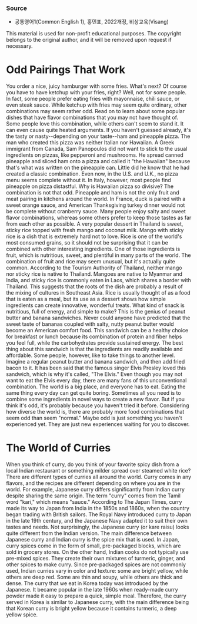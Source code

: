 ### Source
- 공통영어1(Common English 1), 홍민표, 2022개정, 비상교육(Visang)

This material is used for non-profit educational purposes. The copyright belongs to the original author, and it will be removed upon request if necessary.


# Odd Pairings That Work 
You order a nice, juicy hamburger with some fries. What's next? Of course you have to have ketchup with your fries, right? Well, not for some people. In fact, some people prefer eating fries with mayonnaise, chili sauce, or even steak sauce. While ketchup with fries may seem quite ordinary, other combinations may seem rather odd. Read on to learn about some popular dishes that have flavor combinations that you may not have thought of. 
Some people love this combination, while others can't seem to stand it. It can even cause quite heated arguments. If you haven't guessed already, it's the tasty or nasty--depending on your taste--ham and pineapple pizza. The man who created this pizza was neither Italian nor Hawaiian. A Greek immigrant from Canada, Sam Panopoulos did not want to stick to the usual ingredients on pizzas, like pepperoni and mushrooms. He spread canned pineapple and sliced ham onto a pizza and called it "the Hawaiian" because that's what was written on the pineapple can. Little did he know that he had created a classic combination. Even now, in the U.S. and U.K., no pizza menu seems complete without it. In Italy, however, most people find pineapple on pizza distastful. 
Why is Hawaiian pizza so divisive? The combination is not that odd. Pineapple and ham is not the only fruit and meat pairing in kitchens around the world. In France, duck is paired with a sweet orange sauce, and American Thanksgiving turkey dinner would not be complete without cranberry sauce. Many people enjoy salty and sweet flavor combinations, whereas some others prefer to keep those tastes as far from each other as possible.
A very popular dessert in Thailand is sweet, sticky rice topped with fresh mango and coconut milk. Mango with sticky rice is a dish that is extremely hard not to love. Rice is one of the world's most consumed grains, so it should not be surprising that it can be combined with other interesting ingredients. One of those ingredients is fruit, which is nutritious, sweet, and plentiful in many parts of the world. The combination of fruit and rice may seem unusual, but it's actually quite common. 
According to the Tourism Authority of Thailand, neither mango nor sticky rice is native to Thailand. Mangoes are native to Myanmar and India, and sticky rice is commonly eaten in Laos, which shares a border with Thailand. This suggests that the roots of the dish are probably a result of the mixing of cultures in Southeast Asia. Rice is usually thought of as a food that is eaten as a meal, but its use as a dessert shows how simple ingredients can create innovative, wonderful treats.
What kind of snack is nutritious, full of energy, and simple to make? This is the genius of peanut butter and banana sandwiches. Never could anyone have predicted that the sweet taste of bananas coupled with salty, nutty peanut butter would become an American comfort food. This sandwich can be a healthy choice for breakfast or lunch because its combination of protein and fiber helps you feel full, while the carbohydrates provide sustained energy. The best thing about this sandwich is that the ingredients are readily available and affordable. 
Some people, however, like to take things to another level. Imagine a regular peanut butter and banana sandwich, and then add fried bacon to it. It has been said that the famous singer Elvis Presley loved this sandwich, which is why it's called, "The Elvis." Even though you may not want to eat the Elvis every day, there are many fans of this unconventional combination.
The world is a big place, and everyone has to eat. Eating the same thing every day can get quite boring. Sometimes all you need is to combine some ingredients in novel ways to create a new flavor. But if you think it's odd, it's probably because you haven't tried it before. Considering how diverse the world is, there are probably more food combinations that seem odd than seem "normal." Maybe odd is just something you haven't experienced yet. They are just new experiences waiting for you to discover.

# The World of Curries
When you think of curry, do you think of your favorite spicy dish from a local Indian restaurant or something milder spread over steamed white rice? There are different types of curries all around the world. Curry comes in any flavors, and the recipes are different depending on where you are in the world. For example, Japanese curry differs significantly from Indian curry despite sharing the same origin. The term "curry" comes from the Tamil word "kari," which means "sauce." According to The Japan Times, curry made its way to Japan from India in the 1850s and 1860s, when the country began trading with British sailors. The Royal Navy introduced curry to Japan in the late 19th century, and the Japanese Navy adapted it to suit their own tastes and needs. Not surprisingly, the Japanese curry (or kare raisu) looks quite different from the Indian version. 
The main difference between Japanese curry and Indian curry is the spice mix that is used. In Japan, curry spices come in the form of small, pre-packaged blocks, which are sold in grocery stores. On the other hand, Indian cooks do not typically use pre-mixed spices. They create their own mixtures of turmeric, ginger, and other spices to make curry. Since pre-packaged spices are not commonly used, Indian curries vary in color and texture: some are bright yellow, while others are deep red. Some are thin and soupy, while others are thick and dense. The curry that we eat in Korea today was introduced by the Japanese. It became popular in the late 1960s when ready-made curry powder made it easy to prepare a quick, simple meal. Therefore, the curry served in Korea is similar to Japanese curry, with the main difference being that Korean curry is bright yellow because it contains turmeric, a deep yellow spice.
